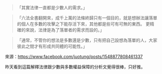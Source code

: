 > 「其實法律一直都是少數人的需求。」

> 「六法全書翻開來，成千上萬的法條終歸只有一個目的，就是想辦法讓落單的個人在多數的攻擊之下能存活下來，其他都是些可有可無的東西。
更精確的來說，法律是為了落單者的需求而設的。」

> 「通常，不管你的想法是多數還是少數，只有把自己設想為落單的人，大家彼此之間才有形成共同體的可能性。」

來源：<https://www.facebook.com/juotung/posts/1548877808461337>

昨天看到這篇解釋法律跟少數與多數權益保障的分析文覺得很棒，只好推。
